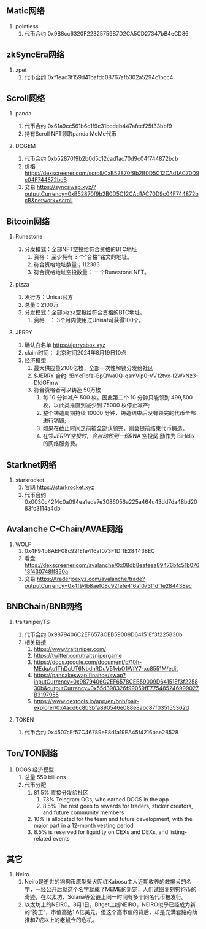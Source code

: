 ## Matic网络
1. pointless
    1. 代币合约 0x9B8cc6320F22325759B7D2CA5CD27347bB4eCD86

## zkSyncEra网络
1. zpet 
    1. 代币合约 0xf1eac3f159d41bafdc08767afb302a5294c1bcc4

## Scroll网络
1. panda
    1. 代币合约 0x61a9cc561b6c1f9c31bcdeb447afecf25f33bbf9
    2. 持有Scroll NFT领取panda MeMe代币

2. DOGEM
    1. 代币合约 0xb52870f9b2b0d5c12cad1ac70d9c04f744872bcb
    2. 价格 https://dexscreener.com/scroll/0xB52870f9b2B0D5C12CAd1AC70D9c04F744872bcB
    3. 交易 https://syncswap.xyz/?outputCurrency=0xB52870f9b2B0D5C12CAd1AC70D9c04F744872bcB&network=scroll


## Bitcoin网络
1. Runestone 
    1. 分发模式：全部NFT空投给符合资格的BTC地址
        1. 资格： 至少拥有 3 个“合格”铭文的地址。
        2. 符合资格地址数量；112383
        3. 符合资格地址空投数量： 一个Runestone NFT。

2. pizza
    1. 发行方：Unisat官方
    2. 总量：2100万 
    3. 分发模式：全部pizza空投给符合资格的BTC地址。
        1. 资格一： 3个月内使用过Unisat可获得100个。

3. JERRY
    1. 确认白名单 https://jerrysbox.xyz
    2. claim时间： 北京时间2024年8月19日10点
    3. 经济模型
        1. 最大供应量2100亿枚，全部一次性解锁分发给社区
        2. $JERRY 合约: !BmcPbfz-BpQWa0Q-qsmVlp0-VV12tvx-I2WkNz3-D!dGFmw
        3. 符合资格者可以铸造 50万枚
            1. 每 10 分钟减产 500 枚。因此第二个 10 分钟只能领到 499,500 枚，以此类推直到减少到 75000 枚停止减产;
            2. 整个铸造周期持续 10000 分钟，铸造结束后没有领完的代币全部进行销毁;
            3. 如果在截止时间之前被全部认领完，则会提前结束代币铸造。
            4. 在领$JERRY 空投时，会自动收到一份$RNA 空投奖 励作为 BiHelix 的网络服务费。

## Starknet网络
1. starkrocket
    1. 官网 https://starkrocket.xyz
    2. 代币合约 0x0030c42f4c0a094ea1eda7e3086056a225a464c43dd7da48bd2083fc3114a4db

## Avalanche C-Chain/AVAE网络
1. WOLF
    1. 0x4F94b8AEF08c92fEfe416af073F1Df1E284438EC
    2. 看盘 https://dexscreener.com/avalanche/0x08db8eafeea89476bfc51b07613f430748ff350a
    3. 交易 https://traderjoexyz.com/avalanche/trade?outputCurrency=0x4f94b8aef08c92fefe416af073f1df1e284438ec


## BNBChain/BNB网络
1. traitsniper/TS
    1. 代币合约 0x9879406C2EF6578CEB59009D64151Ef3f225830b
    2. 相关链接
        1. https://www.traitsniper.com/
        2. https://twitter.com/traitsnipergame
        3. https://docs.google.com/document/d/10h-MEdqAo1ThDcUT6NbdhRDuV51vbO1WfY7-xc8551M/edit
        4. https://pancakeswap.finance/swap?inputCurrency=0x9879406C2EF6578CEB59009D64151Ef3f225830b&outputCurrency=0x55d398326f99059fF775485246999027B3197955
        5. https://www.dextools.io/app/en/bnb/pair-explorer/0x4acd6c8b3bfa890546e088e8abc87f035155362d

2. TOKEN
    1. 代币合约 0x4507cEf57C46789eF8d1a19EA45f4216bae2B528

## Ton/TON网络
1. DOGS 经济模型
    1. 总量 550 billions
    2. 代币分配
        1. 81.5% 直接分发给社区
            1. 73% Telegram OGs, who earned DOGS in the app
            2. 8.5% The rest goes to rewards for traders, sticker creators, and future community members
        2. 10% is allocated for the team and future development, with the major part in a 12-month vesting period
        3. 8.5% is reserved for liquidity on CEXs and DEXs, and listing-related events


## 其它
1. Neiro
    1. Neiro是逝世的狗狗币原型柴犬网红Kabosu主人近期收养的救援犬的名字，一经公开后就这个名字就成了MEME的新宠，人们试图复刻狗狗币的奇迹，在以太坊、Solana等公链上同一时间有多个同名代币被发行。
    2. 以太坊上的NEIRO。8月1日，Bitget上线NEIRO，NEIRO似乎已经成为新的“狗王”，市值高达1.6亿美元。但这个高市值的背后，却是充满套路的助推和7成以上的老鼠仓的危机。